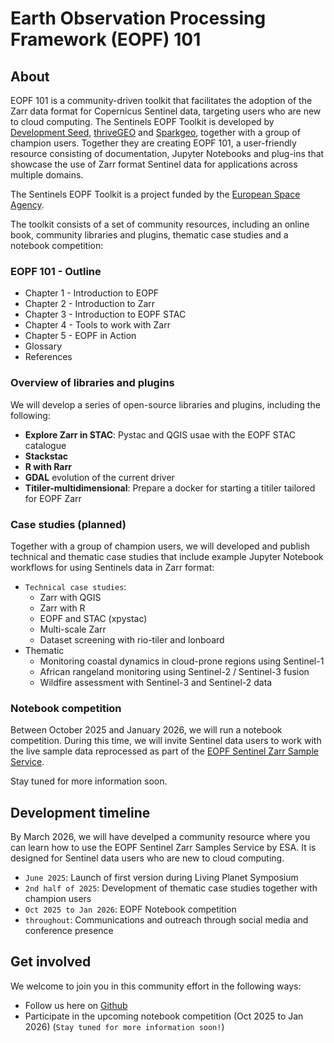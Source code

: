 # Earth Observation Processing Framework (EOPF) 101

## About
EOPF 101 is a community-driven toolkit that facilitates the adoption of the Zarr data format for Copernicus Sentinel data, targeting users who are new to cloud computing. The Sentinels EOPF Toolkit is developed by [Development Seed](https://developmentseed.org/), [thriveGEO](https://thrivegeo.com/) and [Sparkgeo](https://sparkgeo.com/), together with a group of champion users. Together they are creating EOPF 101, a user-friendly resource consisting of documentation, Jupyter Notebooks and plug-ins that showcase the use of Zarr format Sentinel data for applications across multiple domains.

The Sentinels EOPF Toolkit is a project funded by the [European Space Agency](https://www.esa.int/).

The toolkit consists of a set of community resources, including an online book, community libraries and plugins, thematic case studies and a notebook competition:

### EOPF 101 - Outline
* Chapter 1 - Introduction to EOPF
* Chapter 2 - Introduction to Zarr
* Chapter 3 - Introduction to EOPF STAC
* Chapter 4 - Tools to work with Zarr
* Chapter 5 - EOPF in Action
* Glossary
* References

### Overview of libraries and plugins
We will develop a series of open-source libraries and plugins, including the following:
* **Explore Zarr in STAC**: Pystac and QGIS usae with the EOPF STAC catalogue
* **Stackstac**
* **R with Rarr**
* **GDAL** evolution of the current driver
* **Titiler-multidimensional**: Prepare a docker for starting a titiler tailored for EOPF Zarr

### Case studies (planned)
Together with a group of champion users, we will developed and publish technical and thematic case studies that include example Jupyter Notebook workflows for using Sentinels data in Zarr format:
* `Technical case studies`:
  * Zarr with QGIS
  * Zarr with R
  * EOPF and STAC (xpystac)
  * Multi-scale Zarr
  * Dataset screening with rio-tiler and lonboard
* Thematic
  * Monitoring coastal dynamics in cloud-prone regions using Sentinel-1
  * African rangeland monitoring using Sentinel-2 / Sentinel-3 fusion
  * Wildfire assessment with Sentinel-3 and Sentinel-2 data


### Notebook competition
Between October 2025 and January 2026, we will run a notebook competition. During this time, we will invite Sentinel data users to work with the live sample data reprocessed as part of the [EOPF Sentinel Zarr Sample Service](https://zarr.eopf.copernicus.eu/). 

Stay tuned for more information soon.


## Development timeline
By March 2026, we will have develped a community resource where you can learn how to use the EOPF Sentinel Zarr Samples Service by ESA. It is designed for Sentinel data users who are new to cloud computing.

* `June 2025`: Launch of first version during Living Planet Symposium
* `2nd half of 2025`: Development of thematic case studies together with champion users
* `Oct 2025 to Jan 2026`: EOPF Notebook competition
* `throughout`: Communications and outreach through social media and conference presence

## Get involved
We welcome to join you in this community effort in the following ways:
* Follow us here on [Github](https://github.com/eopf-toolkit)
* Participate in the upcoming notebook competition (Oct 2025 to Jan 2026) (`Stay tuned for more information soon!`)
